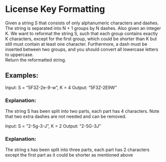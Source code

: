 # License Key Formatting														
Given a string S that consists of only alphanumeric characters and dashes. The string is separated into N + 1 groups by N dashes. Also given an integer K. We want to reformat the string S, such that each group contains exactly K characters, except for the first group, which could be shorter than K but still must contain at least one character. Furthermore, a dash must be inserted between two groups, and you should convert all lowercase letters to uppercase.													
Return the reformatted string.

## Examples:														
Input: S = “5F3Z-2e-9-w”, K = 4	
Output: “5F3Z-2E9W”

### Explanation: 
The string S has been split into two parts, each part has 4 characters. Note that two extra dashes are not needed and can be removed.

Input: S = “2-5g-3-J”, K = 2
Output: “2-5G-3J”

### Explanation: 
The string s has been split into three parts, each part has 2 characters except the first part as it could be shorter as mentioned above	

